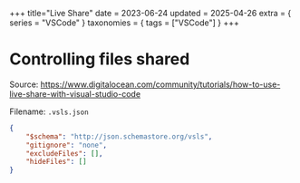 +++
title="Live Share"
date = 2023-06-24
updated = 2025-04-26
extra = { series = "VSCode" }
taxonomies = { tags = ["VSCode"] }
+++

# Controlling files shared

Source: <https://www.digitalocean.com/community/tutorials/how-to-use-live-share-with-visual-studio-code>

Filename: `.vsls.json`

```json
{
    "$schema": "http://json.schemastore.org/vsls",
    "gitignore": "none",
    "excludeFiles": [],
    "hideFiles": []
}
```
